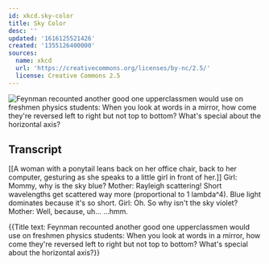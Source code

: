 ```yaml
---
id: xkcd.sky-color
title: Sky Color
desc: ''
updated: '1616125521426'
created: '1355126400000'
sources:
  name: xkcd
  url: 'https://creativecommons.org/licenses/by-nc/2.5/'
  license: Creative Commons 2.5
---
```

![Feynman recounted another good one upperclassmen would use on freshmen physics students: When you look at words in a mirror, how come they're reversed left to right but not top to bottom? What's special about the horizontal axis?](https://imgs.xkcd.com/comics/sky_color.png)

## Transcript
[[A woman with a ponytail leans back on her office chair, back to her computer, gesturing as she speaks to a little girl in front of her.]]
Girl: Mommy, why is the sky blue?
Mother: Rayleigh scattering! Short wavelengths get scattered 
way
 more (proportional to 1
lambda^4). Blue light dominates because it's so short.
Girl: Oh. So why 
isn't
 the sky violet?
Mother: Well, because, uh... ...hmm.

{{Title text: Feynman recounted another good one upperclassmen would use on freshmen physics students: When you look at words in a mirror, how come they're reversed left to right but not top to bottom? What's special about the horizontal axis?}}
